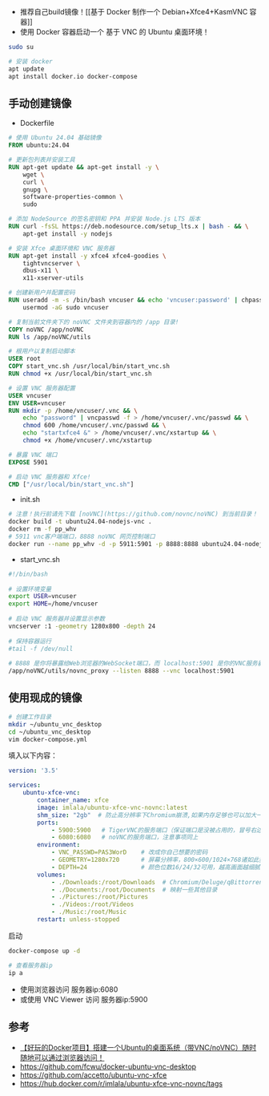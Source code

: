 
- 推荐自己build镜像！[[基于 Docker 制作一个 Debian+Xfce4+KasmVNC 容器]]
- 使用 Docker 容器启动一个 基于 VNC 的 Ubuntu 桌面环境！

```sh
sudo su

# 安装 docker
apt update
apt install docker.io docker-compose
```

## 手动创建镜像

- Dockerfile
```Dockerfile
# 使用 Ubuntu 24.04 基础镜像
FROM ubuntu:24.04

# 更新包列表并安装工具
RUN apt-get update && apt-get install -y \
    wget \
    curl \
    gnupg \
    software-properties-common \
    sudo

# 添加 NodeSource 的签名密钥和 PPA 并安装 Node.js LTS 版本
RUN curl -fsSL https://deb.nodesource.com/setup_lts.x | bash - && \
    apt-get install -y nodejs

# 安装 Xfce 桌面环境和 VNC 服务器
RUN apt-get install -y xfce4 xfce4-goodies \
    tightvncserver \
    dbus-x11 \
    x11-xserver-utils

# 创建新用户并配置密码
RUN useradd -m -s /bin/bash vncuser && echo 'vncuser:password' | chpasswd && \
    usermod -aG sudo vncuser

# 复制当前文件夹下的 noVNC 文件夹到容器内的 /app 目录!
COPY noVNC /app/noVNC
RUN ls /app/noVNC/utils

# 根用户以复制启动脚本
USER root
COPY start_vnc.sh /usr/local/bin/start_vnc.sh
RUN chmod +x /usr/local/bin/start_vnc.sh

# 设置 VNC 服务器配置
USER vncuser
ENV USER=vncuser
RUN mkdir -p /home/vncuser/.vnc && \
    echo "password" | vncpasswd -f > /home/vncuser/.vnc/passwd && \
    chmod 600 /home/vncuser/.vnc/passwd && \
    echo "startxfce4 &" > /home/vncuser/.vnc/xstartup && \
    chmod +x /home/vncuser/.vnc/xstartup

# 暴露 VNC 端口
EXPOSE 5901

# 启动 VNC 服务器和 Xfce!
CMD ["/usr/local/bin/start_vnc.sh"]
```
- init.sh
```bash
# 注意！执行前请先下载 [noVNC](https://github.com/novnc/noVNC) 到当前目录！  
docker build -t ubuntu24.04-nodejs-vnc .  
docker rm -f pp_whv  
# 5911 vnc客户端端口，8888 noVNC 网页控制端口  
docker run --name pp_whv -d -p 5911:5901 -p 8888:8888 ubuntu24.04-nodejs-vnc
```
- start_vnc.sh
```bash
#!/bin/bash  
  
# 设置环境变量  
export USER=vncuser  
export HOME=/home/vncuser  
  
# 启动 VNC 服务器并设置显示参数  
vncserver :1 -geometry 1280x800 -depth 24  
  
# 保持容器运行  
#tail -f /dev/null  
  
# 8888 是你将暴露给Web浏览器的WebSocket端口，而 localhost:5901 是你的VNC服务器运行的地址和端口。  
/app/noVNC/utils/novnc_proxy --listen 8888 --vnc localhost:5901
```

## 使用现成的镜像

```sh
# 创建工作目录
mkdir ~/ubuntu_vnc_desktop
cd ~/ubuntu_vnc_desktop
vim docker-compose.yml
```

填入以下内容：
```yml
version: '3.5'

services:
    ubuntu-xfce-vnc:
        container_name: xfce
        image: imlala/ubuntu-xfce-vnc-novnc:latest
        shm_size: "2gb"  # 防止高分辨率下Chromium崩溃,如果内存足够也可以加大一点点
        ports:
            - 5900:5900   # TigerVNC的服务端口（保证端口是没被占用的，冒号右边的端口不能改，左边的可以改）
            - 6080:6080   # noVNC的服务端口，注意事项同上
        environment: 
            - VNC_PASSWD=PAS3WorD    # 改成你自己想要的密码
            - GEOMETRY=1280x720      # 屏幕分辨率，800×600/1024×768诸如此类的可自己调整
            - DEPTH=24               # 颜色位数16/24/32可用，越高画面越细腻，但网络不好的也会更卡
        volumes: 
            - ./Downloads:/root/Downloads  # Chromium/Deluge/qBittorrent/Transmission下载的文件默认保存位置都是root/Downloads下
            - ./Documents:/root/Documents  # 映射一些其他目录
            - ./Pictures:/root/Pictures
            - ./Videos:/root/Videos
            - ./Music:/root/Music
        restart: unless-stopped
```

启动
```sh
docker-compose up -d

# 查看服务器ip
ip a
```

- 使用浏览器访问 服务器ip:6080
- 或使用 VNC Viewer 访问 服务器ip:5900
## 参考

- [【好玩的Docker项目】搭建一个Ubuntu的桌面系统（带VNC/noVNC）随时随地可以通过浏览器访问！](https://iwanlab.com/docker-compose-install-ubuntu-desktop/)
- https://github.com/fcwu/docker-ubuntu-vnc-desktop
- https://github.com/accetto/ubuntu-vnc-xfce
- https://hub.docker.com/r/imlala/ubuntu-xfce-vnc-novnc/tags